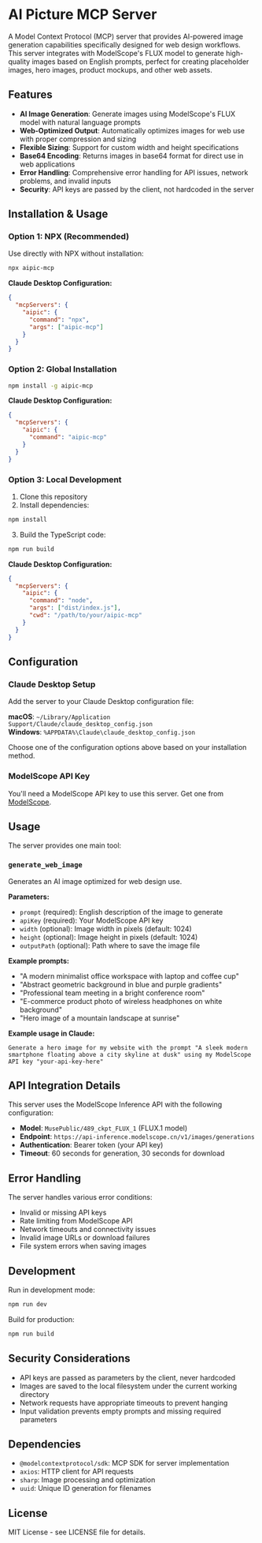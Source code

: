 # AI Picture MCP Server

A Model Context Protocol (MCP) server that provides AI-powered image generation capabilities specifically designed for web design workflows. This server integrates with ModelScope's FLUX model to generate high-quality images based on English prompts, perfect for creating placeholder images, hero images, product mockups, and other web assets.

## Features

- **AI Image Generation**: Generate images using ModelScope's FLUX model with natural language prompts
- **Web-Optimized Output**: Automatically optimizes images for web use with proper compression and sizing  
- **Flexible Sizing**: Support for custom width and height specifications
- **Base64 Encoding**: Returns images in base64 format for direct use in web applications
- **Error Handling**: Comprehensive error handling for API issues, network problems, and invalid inputs
- **Security**: API keys are passed by the client, not hardcoded in the server

## Installation & Usage

### Option 1: NPX (Recommended)

Use directly with NPX without installation:

```bash
npx aipic-mcp
```

**Claude Desktop Configuration:**
```json
{
  "mcpServers": {
    "aipic": {
      "command": "npx",
      "args": ["aipic-mcp"]
    }
  }
}
```

### Option 2: Global Installation

```bash
npm install -g aipic-mcp
```

**Claude Desktop Configuration:**
```json
{
  "mcpServers": {
    "aipic": {
      "command": "aipic-mcp"
    }
  }
}
```

### Option 3: Local Development

1. Clone this repository
2. Install dependencies:
```bash
npm install
```

3. Build the TypeScript code:
```bash
npm run build
```

**Claude Desktop Configuration:**
```json
{
  "mcpServers": {
    "aipic": {
      "command": "node",
      "args": ["dist/index.js"],
      "cwd": "/path/to/your/aipic-mcp"
    }
  }
}
```

## Configuration

### Claude Desktop Setup

Add the server to your Claude Desktop configuration file:

**macOS**: `~/Library/Application Support/Claude/claude_desktop_config.json`  
**Windows**: `%APPDATA%\Claude\claude_desktop_config.json`

Choose one of the configuration options above based on your installation method.

### ModelScope API Key

You'll need a ModelScope API key to use this server. Get one from [ModelScope](https://www.modelscope.cn/).

## Usage

The server provides one main tool:

### `generate_web_image`

Generates an AI image optimized for web design use.

**Parameters:**
- `prompt` (required): English description of the image to generate
- `apiKey` (required): Your ModelScope API key
- `width` (optional): Image width in pixels (default: 1024)
- `height` (optional): Image height in pixels (default: 1024)  
- `outputPath` (optional): Path where to save the image file

**Example prompts:**
- "A modern minimalist office workspace with laptop and coffee cup"
- "Abstract geometric background in blue and purple gradients"
- "Professional team meeting in a bright conference room"
- "E-commerce product photo of wireless headphones on white background"
- "Hero image of a mountain landscape at sunrise"

**Example usage in Claude:**
```
Generate a hero image for my website with the prompt "A sleek modern smartphone floating above a city skyline at dusk" using my ModelScope API key "your-api-key-here"
```

## API Integration Details

This server uses the ModelScope Inference API with the following configuration:
- **Model**: `MusePublic/489_ckpt_FLUX_1` (FLUX.1 model)
- **Endpoint**: `https://api-inference.modelscope.cn/v1/images/generations`
- **Authentication**: Bearer token (your API key)
- **Timeout**: 60 seconds for generation, 30 seconds for download

## Error Handling

The server handles various error conditions:
- Invalid or missing API keys
- Rate limiting from ModelScope API
- Network timeouts and connectivity issues  
- Invalid image URLs or download failures
- File system errors when saving images

## Development

Run in development mode:
```bash
npm run dev
```

Build for production:
```bash
npm run build
```

## Security Considerations

- API keys are passed as parameters by the client, never hardcoded
- Images are saved to the local filesystem under the current working directory
- Network requests have appropriate timeouts to prevent hanging
- Input validation prevents empty prompts and missing required parameters

## Dependencies

- `@modelcontextprotocol/sdk`: MCP SDK for server implementation
- `axios`: HTTP client for API requests
- `sharp`: Image processing and optimization
- `uuid`: Unique ID generation for filenames

## License

MIT License - see LICENSE file for details.